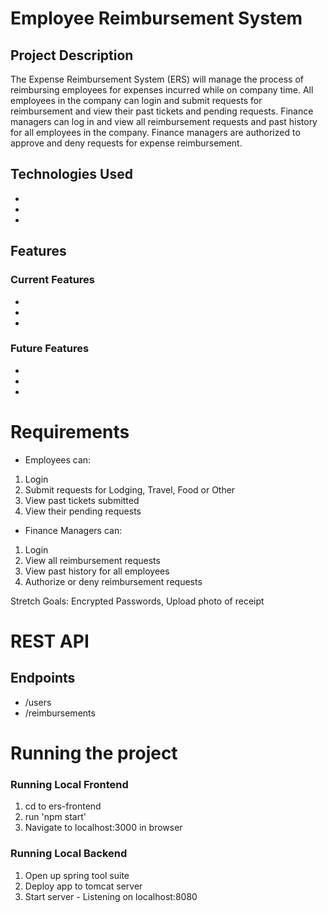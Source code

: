 # Employee Reimbursement System

## Project Description
The Expense Reimbursement System (ERS) will manage the process of reimbursing employees for expenses incurred while on company time. All employees in the company can login and submit requests for reimbursement and view their past tickets and pending requests. Finance managers can log in and view all reimbursement requests and past history for all employees in the company. Finance managers are authorized to approve and deny requests for expense reimbursement.

## Technologies Used
-
-
-

## Features

### Current Features
-
-
-

### Future Features
-
-
-

# Requirements
- Employees can: 
1. Login
2. Submit requests for Lodging, Travel, Food or Other
3. View past tickets submitted
4. View their pending requests

- Finance Managers can:  
1. Login
2. View all reimbursement requests
3. View past history for all employees
4. Authorize or deny reimbursement requests

Stretch Goals: Encrypted Passwords, Upload photo of receipt

# REST API
## Endpoints
- /users
- /reimbursements


# Running the project
### Running Local Frontend
1. cd to ers-frontend
2. run 'npm start'
3. Navigate to localhost:3000 in browser

### Running Local Backend
1. Open up spring tool suite
2. Deploy app to tomcat server
3. Start server - Listening on localhost:8080
